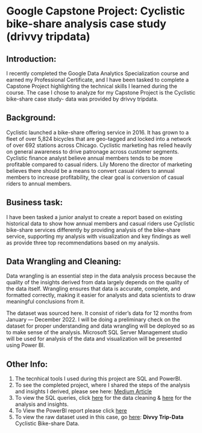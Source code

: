 # Google Capstone Project: Cyclistic bike-share analysis case study (drivvy tripdata)

## Introduction:
I recently completed the Google Data Analytics Specialization course and earned my Professional Certificate, and I have been tasked to complete a Capstone Project highlighting the technical skills I learned during the course. The case I chose to analyze for my Capstone Project is the Cyclistic bike-share case study- data was provided by drivvy tripdata.

## Background:
Cyclistic launched a bike-share offering service in 2016. It has grown to a fleet of over 5,824 bicycles that are geo-tagged and locked into a network of over 692 stations across Chicago. Cyclistic marketing has relied heavily on general awareness to drive patronage across customer segments. Cyclistic finance analyst believe annual members tends to be more profitable compared to casual riders. Lily Moreno the director of marketing believes there should be a means to convert casual riders to annual members to increase profitability, the clear goal is conversion of casual riders to annual members.

## Business task:
I have been tasked a junior analyst to create a report based on existing historical data to show how annual members and casual riders use Cyclistic bike-share services differently by providing analysis of the bike-share service, supporting my analysis with visualization and key findings as well as provide three top recommendations based on my analysis.

## Data Wrangling and Cleaning:
Data wrangling is an essential step in the data analysis process because the quality of the insights derived from data largely depends on the quality of the data itself. Wrangling ensures that data is accurate, complete, and formatted correctly, making it easier for analysts and data scientists to draw meaningful conclusions from it.

The dataset was sourced here. It consist of rider’s data for 12 months from January — December 2022. I will be doing a preliminary check on the dataset for proper understanding and data wrangling will be deployed so as to make sense of the analysis. Microsoft SQL Server Management studio will be used for analysis of the data and visualization will be presented using Power BI.

## Other Info: 
1.  The tecnhical tools I used during this project are SQL and PowerBI.
2.  To see the completed project, where I shared the steps of the analysis and insights I derived, please see here: [Medium Article](https://medium.com/@sunkie007/google-capstone-project-cyclistic-bike-share-analysis-case-study-drivvy-tripdata-fda061d0d98f)
3.  To view the SQL queries, click [here](https://github.com/sunkie007/sunkanmi-google-capstone-cyclistic-project/blob/main/cleaning.sql) for the data cleaning & [here](https://github.com/sunkie007/sunkanmi-google-capstone-cyclistic-project/blob/main/data%20analysis%20and%20insight.sql) for the analysis and insights.
4.  To View the PowerBI report please click [here](https://app.powerbi.com/view?r=eyJrIjoiYzIxYThmMmEtOGM3Ny00NTY4LTk4ZDYtNGJhY2Q5NzM0ZDAyIiwidCI6IjM0N2I3NmJiLWRmZDAtNGExMy1hYTk1LTg2OTc4ZGI4ZDNmNiJ9)
5.  To view the raw dataset used in this case, go [here](https://divvy-tripdata.s3.amazonaws.com/index.html): **Divvy Trip-Data** Cyclistic Bike-share Data.










